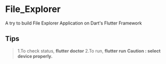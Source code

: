 # File_Explorer
A try to build File Explorer Application on Dart's Flutter Framework

## Tips

> 1.To check status, **flutter doctor**
> 2.To run, **flutter run** 
> **Caution : select device properly.**




